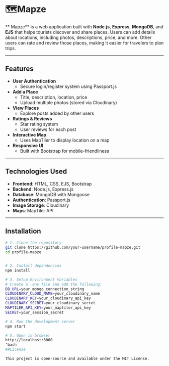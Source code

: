 # 🗺️Mapze

** Mapze** is a web application built with **Node.js**, **Express**, **MongoDB**, and **EJS** that helps tourists discover and share places. Users can add details about locations, including photos, descriptions, price, and more. Other users can rate and review those places, making it easier for travelers to plan trips.

---

## Features

- **User Authentication**
  - Secure login/register system using Passport.js
- **Add a Place**
  - Title, description, location, price
  - Upload multiple photos (stored via Cloudinary)
- **View Places**
  - Explore posts added by other users
- **Ratings & Reviews**
  - Star rating system
  - User reviews for each post
- **Interactive Map**
  - Uses MapTiler to display location on a map
- **Responsive UI**
  - Built with Bootstrap for mobile-friendliness

---

## Technologies Used

- **Frontend**: HTML, CSS, EJS, Bootstrap
- **Backend**: Node.js, Express.js
- **Database**: MongoDB with Mongoose
- **Authentication**: Passport.js
- **Image Storage**: Cloudinary
- **Maps**: MapTiler API

---

## Installation

```bash
# 1. Clone the repository
git clone https://github.com/your-username/profile-mapze.git
cd profile-mapze


# 2. Install dependencies
npm install

# 3. Setup Environment Variables
# Create a .env file and add the following:
DB_URL=your_mongo_connection_string
CLOUDINARY_CLOUD_NAME=your_cloudinary_name
CLOUDINARY_KEY=your_cloudinary_api_key
CLOUDINARY_SECRET=your_cloudinary_secret
MAPTILER_API_KEY=your_maptiler_api_key
SECRET=your_session_secret

# 4. Run the development server
npm start

# 5. Open in browser
http://localhost:3000
‘bash
##License

This project is open-source and available under the MIT License.


